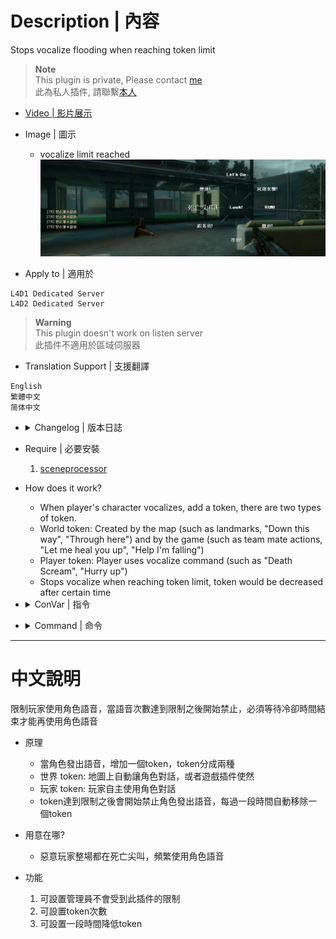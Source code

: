 # Description | 內容
Stops vocalize flooding when reaching token limit

> __Note__ <br/>
This plugin is private, Please contact [me](https://github.com/fbef0102/Game-Private_Plugin#私人插件列表-private-plugins-list)<br/>
此為私人插件, 請聯繫[本人](https://github.com/fbef0102/Game-Private_Plugin#私人插件列表-private-plugins-list)

* [Video | 影片展示](https://youtu.be/coX2i0tun0k)

* Image | 圖示
	* vocalize limit reached
	<br/>![l4d_vocalize_antiflood_1](image/l4d_vocalize_antiflood_1.jpg)

* Apply to | 適用於
```
L4D1 Dedicated Server
L4D2 Dedicated Server
```

> __Warning__ <br/>
This plugin doesn't work on listen server<br/>
此插件不適用於區域伺服器

* Translation Support | 支援翻譯
```
English
繁體中文
简体中文
```

* <details><summary>Changelog | 版本日誌</summary>

	```php
	//Mr. Zero @ 2014
	//HarryPotter @ 2022
	```
	* v1.3 (2022-11-18)
		* Request by 壹梦
        * Remake Code
        * Add Cvars
		* Split token into world and player
		* Delete commands

	* v1.0.2
        * [Original Plugin by Mr. Zero](https://forums.alliedmods.net/showthread.php?t=241588)
</details>

* Require | 必要安裝
    1. [sceneprocessor](https://forums.alliedmods.net/showpost.php?p=2766130&postcount=59)

* How does it work?
	* When player's character vocalizes, add a token, there are two types of token.
	* World token: Created by the map (such as landmarks, "Down this way", "Through here") and by the game (such as team mate actions, "Let me heal you up", "Help I'm falling")
	* Player token: Player uses vocalize command (such as "Death Scream", "Hurry up")
	* Stops vocalize when reaching token limit, token would be decreased after certain time

* <details><summary>ConVar | 指令</summary>

	* cfg\sourcemod\l4d_vocalize_antiflood.cfg
		```php
		// Players with these flags have immune to token limit. (Empty=Everyone, -1=Nobody)
		l4d_vocalize_antiflood_immue_flag "z"

		// If 1, notify antiflood message to player.
		l4d_vocalize_antiflood_notify "1"

		// Max Player Token limit. (-1 = No Limit)
		l4d_vocalize_antiflood_player_token_limit "3"

		// Time interval to decrease a player token. (second)
		l4d_vocalize_antiflood_player_token_time "10"

		// Time interval to decrease a word token. (second)
		l4d_vocalize_antiflood_word_token_time "5"

		// Max World Token limit. (-1 = No Limit)
		l4d_vocalize_antiflood_world_token_limit "-1"
		```
</details>

* <details><summary>Command | 命令</summary>

	None
</details>

- - - -
# 中文說明
限制玩家使用角色語音，當語音次數達到限制之後開始禁止，必須等待冷卻時間結束才能再使用角色語音

* 原理
	* 當角色發出語音，增加一個token，token分成兩種
	* 世界 token: 地圖上自動讓角色對話，或者遊戲插件使然
	* 玩家 token: 玩家自主使用角色對話
	* token達到限制之後會開始禁止角色發出語音，每過一段時間自動移除一個token

* 用意在哪?
	* 惡意玩家整場都在死亡尖叫，頻繁使用角色語音

* 功能
	1. 可設置管理員不會受到此插件的限制
	2. 可設置token次數
	3. 可設置一段時間降低token


